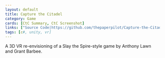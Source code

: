 ```yaml
---
layout: default
title: Capture the Citadel
category: Game
cards: [CtC Summary, CtC Screenshot]
links: ["Source Code|https://github.com/thepaperpilot/Capture-the-Citadel"]
tags: [c#, unity, vr]
---
```

A 3D VR re-envisioning of a Slay the Spire-style game by Anthony Lawn and Grant Barbee.
